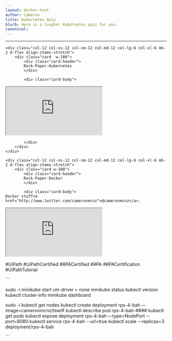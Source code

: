 ```yaml
---
layout: docker-test
author: Cameron
title: Kubernetes Quiz
blurb: Here is a tougher Kubernetes quiz for you.
canonical: 
---
```


<script>
var exam = null;
var questionNumber = 0;

window.addEventListener('load', function () {

 var questionBank = localStorage.getItem("questions");
 //console.log("The size is: " + questionBank.length);
 questionBank = JSON.parse(questionBank);
 questionBank = questionBank.slice(71,86);
 
 try {
  exam = new Exam(questionBank);
  //console.log("Exam created without parsing the exam!");
 }
 catch(err) {
   console.log("Error creating exam! " + err.message);
 }

 displayQuestion(questionNumber);
 initializeQuestionJumper();
 
});
</script>

<hr/>

<div class="row">
	
    <div class="col-12 col-xs-12 col-sm-12 col-md-12 col-lg-6 col-xl-6 mb-2 d-flex align-items-stretch">
        <div class="card  w-100">
            <div class="card-header">
            Rock-Paper-Kubernetes
            </div>

            <div class="card-body">
<!-- **************************** -->       

<!-- ************* Add EMBED url here. It must include 'embed' in the URL!!! ****************** -->	
<iframe class="embed-responsive-item" src="https://www.youtube.com/embed/r1RNlZ-4bFE"></iframe>
<!-- ******************************* -->	

<!-- **************************** -->   
            
            
            </div>
        </div>
    </div>
	
	<div class="col-12 col-xs-12 col-sm-12 col-md-12 col-lg-6 col-xl-6 mb-2 d-flex align-items-stretch">
        <div class="card w-100">
            <div class="card-header">
            Rock-Paper-Docker
            </div>

            <div class="card-body">
	Docker stuff<a href="http://www.twitter.com/cameronmcnz">@cameronmcnz</a>.	    
	    
<div class="embed-responsive embed-responsive-16by9">
	
<!-- ************* Add EMBED url here. It must include 'embed' in the URL!!! ****************** -->	
<iframe class="embed-responsive-item" src="https://www.youtube.com/embed/vkZ6aXjHFCU"></iframe>
<!-- ******************************* -->	
</div>

#UiPath #UiPathCertified #RPACertified #RPA #RPACertification #UiPathTutorial
            </div>
        </div>
    </div>
	
</div>

´´´

  sudo -i
  minikube start vm-driver = none
  minikube status
  kubectl version
  kubectl cluster-info
  minikube dashboard

  sudo -i
  kubectl get nodes
  kubectl create deployment rps-4-bah –-image=cameronmcnz/tswift
  kubectl describe pod rps-4-bah-####
  kubectl get pods
  kubectl expose deployment rps-4-bah –-type=NodePort --port=8080
  kubectl service rps-4-bah --url=true
  kubectl scale –-replicas=3 deployment/rps-4-bah
  
´´´
